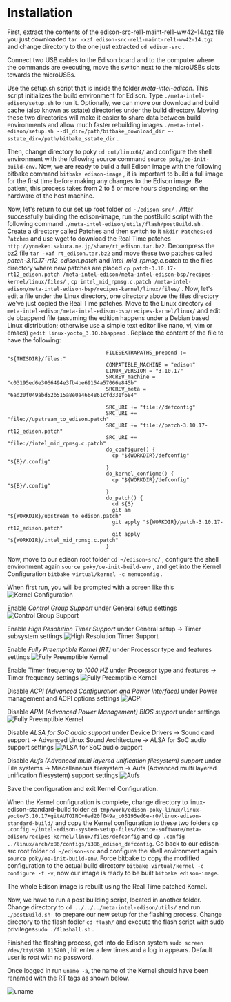 # Installation

First, extract the contents of the edison-src-rel1-maint-rel1-ww42-14.tgz file you just downloaded ```tar -xzf edison-src-rel1-maint-rel1-ww42-14.tgz``` and change directory to the one just extracted ```cd edison-src``` .

Connect two USB cables to the Edison board and to the computer where the commands are executing, move the switch next to the microUSBs slots towards the microUSBs.

Use the setup.sh script that is inside the folder *meta-intel-edison*. This script initializes the build environment for Edison. Type ```./meta-intel-edison/setup.sh``` to run it. Optionally, we can move our download and build cache (also known as sstate) directories under the build directory. Moving these two directories will make it easier to share data between build environments and allow much faster rebuilding images ```./meta-intel-edison/setup.sh --dl_dir=/path/bitbake_download_dir –-
sstate_dir=/path/bitbake_sstate_dir```  .


Then, change directory to poky ```cd out/linux64/``` and configure the shell environment with the following source command ```source poky/oe-init-build-env```. Now, we are ready to build a full Edison image with the following bitbake command  ```bitbake edison-image```   , it is important to build a full image for the first time before making any changes to the Edison image. Be patient, this process takes from 2 to 5 or more hours depending on the hardware of the host machine.


Now, let's return to our set up root folder ```cd ~/edison-src/```  . After successfully building the edison-image, run the postBuild script with the following command ```./meta-intel-edison/utils/flash/postBuild.sh``` . Create a directory called Patches and then switch to it ```mkdir Patches;cd Patches``` and use wget to download the Real Time patches ```http://yoneken.sakura.ne.jp/share/rt_edison.tar.bz2```. Decompress the bz2 file ```tar -xaf rt_edison.tar.bz2``` and move these two patches called *patch-3.10.17-rt12_edison.patch* and *intel_mid_rpmsg.c.patch* to the files directory where new patches are placed ```cp patch-3.10.17-rt12_edison.patch /meta-intel-edison/meta-intel-edison-bsp/recipes-kernel/linux/files/```  , ```cp intel_mid_rpmsg.c.patch /meta-intel-edison/meta-intel-edison-bsp/recipes-kernel/linux/files/```  . Now, let's edit a file under the Linux directory, one directory above the files directory we've just copied the Real Time patches. Move to the Linux directory ```cd meta-intel-edison/meta-intel-edison-bsp/recipes-kernel/linux/``` and edit de bbappend file (assuming the edition happens under a Debian based Linux distribution; otherwise use a simple text editor like nano, vi, vim or emacs) ```gedit linux-yocto_3.10.bbappend``` . Replace the content of the file to have the following:

                                    FILESEXTRAPATHS_prepend := "${THISDIR}/files:"  
                                    COMPATIBLE_MACHINE = "edison"  
                                    LINUX_VERSION = "3.10.17"  
                                    SRCREV_machine = "c03195ed6e3066494e3fb4be69154a57066e845b"  
                                    SRCREV_meta = "6ad20f049abd52b515a8e0a4664861cfd331f684"  
                                      
                                    SRC_URI += "file://defconfig"  
                                    SRC_URI += "file://upstream_to_edison.patch"  
                                    SRC_URI += "file://patch-3.10.17-rt12_edison.patch"  
                                    SRC_URI += "file://intel_mid_rpmsg.c.patch"  
                                    do_configure() {  
                                      cp "${WORKDIR}/defconfig" "${B}/.config"  
                                    }  
                                    do_kernel_configme() {  
                                      cp "${WORKDIR}/defconfig" "${B}/.config"  
                                    }  
                                    do_patch() {  
                                      cd ${S}  
                                      git am "${WORKDIR}/upstream_to_edison.patch"  
                                      git apply "${WORKDIR}/patch-3.10.17-rt12_edison.patch"  
                                      git apply "${WORKDIR}/intel_mid_rpmsg.c.patch"  
                                    }
                                    

Now, move to our edison root folder ```cd ~/edison-src/``` , configure the shell environment again ```source poky/oe-init-build-env``` , and get into the Kernel Configuration ```bitbake virtual/kernel -c menuconfig``` .


When first run, you will be prompted with a screen like this ![Kernel Configuration](menuconfig1.png)

Enable *Control Group Support* under General setup settings ![Control Group Support](menuconfig2.png) 

Enable *High Resolution Timer Support* under General setup -> Timer subsystem settings ![High Resolution Timer Support](menuconfig3.png)

Enable *Fully Preemptible Kernel (RT)* under Processor type and features settings ![Fully Preemptible Kernel](menuconfig4.png)

Enable Timer frequency to *1000 HZ* under Processor type and features -> Timer frequency settings ![Fully Preemptible Kernel](menuconfig5.png)

Disable *ACPI (Advanced Configuration and Power Interface)* under Power management and ACPI options settings ![ACPI](menuconfig6.png)

Disable *APM (Advanced Power Management) BIOS support* under  settings ![Fully Preemptible Kernel](menuconfig7.png)

Disable *ALSA for SoC audio support* under Device Drivers -> Sound card support -> Advanced Linux Sound Architecture -> ALSA for SoC audio support settings ![ALSA for SoC audio support](menuconfig8.png)

Disable *Aufs (Advanced multi layered unification filesystem) support* under File systems -> Miscellaneous filesystem -> Aufs (Advanced multi layered unification filesystem) support settings ![Aufs](menuconfig9.png)


Save the configuration and exit Kernel Configuration.

When the Kernel configuration is complete, change directory to linux-edison-standard-build folder ```cd tmp/work/edison-poky-linux/linux-yocto/3.10.17+gitAUTOINC+6ad20f049a_c03195ed6e-r0/linux-edison-standard-build/``` and copy the Kernel configuration to these two folders ```cp .config ~/intel-edison-system-setup-files/device-software/meta-edison/recipes-kernel/linux/files/defconfig``` and ```cp .config ../linux/arch/x86/configs/i386_edison_defconfig```. Go back to our edison-src root folder ```cd ~/edison-src``` and configure the shell environment again ```source poky/oe-init-build-env```. Force bitbake to copy the modified configuration to the actual build directory ```bitbake virtual/kernel -c configure -f -v```, now our image is ready to be built ```bitbake edison-image```.

The whole Edison image is rebuilt using the Real Time patched Kernel.

Now, we have to run a post building script, located in another folder. Change directory to ```cd ../../../meta-intel-edison/utils/``` and run ```./postBuild.sh ``` to prepare our new setup for the flashing process. Change directory to the flash fodler ```cd flash/``` and execute the flash script with sudo privileges```sudo ./flashall.sh``` . 

Finished the flashing process, get into de Edison system ```sudo screen /dev/ttyUSB0 115200``` , hit enter a few times and a log in appears. Default user is *root* with no password.

Once logged in run ```uname -a```, the name of the Kernel should have been renamed with the RT tags as shown below.

![uname](Images/uname.PNG)
